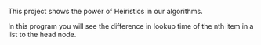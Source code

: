This project shows the power of Heiristics in our algorithms. 

In this program you will see the difference in lookup time of the nth item in a list to the head node.
